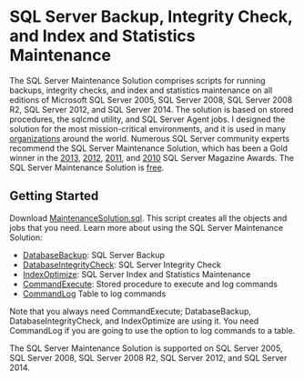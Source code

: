 # SQL Server Backup, Integrity Check, and Index and Statistics Maintenance

The SQL Server Maintenance Solution comprises scripts for running backups, integrity checks, and index and statistics maintenance on all editions of Microsoft SQL Server 2005, SQL Server 2008, SQL Server 2008
R2, SQL Server 2012, and SQL Server 2014. The solution is based on stored procedures, the sqlcmd utility, and SQL Server Agent jobs. I designed the solution for the most mission-critical environments, and it is used in many [organizations](/organizations.html) around the world. Numerous SQL Server community experts recommend the SQL Server Maintenance Solution, which has been a Gold winner in the [2013](http://sqlmag.com/sql-server/best-free-sql-server-tool-2013), [2012](http://sqlmag.com/sql-server/2012-sql-server-pro-editors-best-and-community-choice-awards), [2011](http://sqlmag.com/sql-server/2011-sql-server-magazine-editors-best-and-community-choice-awards),
and [2010](http://sqlmag.com/sql-server/2010-sql-server-magazine-editors-best-and-community-choice-awards)
SQL Server Magazine Awards. The SQL Server Maintenance Solution is [free](/license.html).


## Getting Started

Download [MaintenanceSolution.sql](/scripts/MaintenanceSolution.sql).
This script creates all the objects and jobs that you need.
Learn more about using the SQL Server Maintenance Solution:
 - [DatabaseBackup](/sql-server-backup.sql): SQL Server Backup
 - [DatabaseIntegrityCheck](/sql-server-integrity-check.sql): SQL Server Integrity Check
 - [IndexOptimize](/sql-server-index-and-statistics-maintenance.sql): SQL Server Index and Statistics Maintenance
 - [CommandExecute](/CommandExecute.sql): Stored procedure to execute and log commands
 - [CommandLog](/CommandLog.sql:) Table to log commands

Note that you always need CommandExecute; DatabaseBackup, DatabaseIntegrityCheck, and IndexOptimize are using it. You need CommandLog if you are going to use the option to log commands to a table.

The SQL Server Maintenance Solution is supported on SQL Server 2005, SQL Server 2008, SQL Server 2008 R2, SQL Server 2012, and SQL Server 2014.
